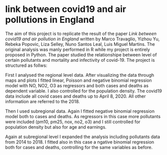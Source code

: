 # link between covid19 and air pollutions in England
The aim of this project is to replicate the result of the paper _Link between covid19 and air pollution in England_ written by Marco Travaglio, Yizhou Yu, Rebeka Popovic, Liza Selley, Nuno Santos Leal, Luis Miguel Martins. The original analysis was manly performed in R while my project is entirely proposed in Python. 
The paper studied the relationshipe between level of certain pollutants and mortality and infectivity of covid-19. The project is structured as follws:

First I analysed the regional level data. After visualizing the data through maps and plots I fitted linear, Poisson and negative binomial regression model with NO, NO2, O3 as regressors and both cases and deaths as dependent variable. I also controlled for the population density. The covid19 data include all covid cases and deaths up to April 8, 2020. All other information are referred to the 2018.

Then I used subregional data. Again I fitted negative binomial regression model both to cases and deaths. As regressors in this case more pollutants were included (pm10, pm25, nox, no2, o3) and I still controlled for population density but also for age and earnings.

Again at subregional level I expanded the analysis including pollutants data from 2014 to 2018. I fitted also in this case a ngative binomial regression both for cases and deaths, controlling for the same variables as before.

